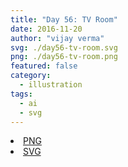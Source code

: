 ```yaml
---
title: "Day 56: TV Room"
date: 2016-11-20
author: "vijay verma"
svg: ./day56-tv-room.svg
png: ./day56-tv-room.png
featured: false
category:
  - illustration
tags:
  - ai
  - svg
---
```

<li><a href="./day56-tv-room.png" download className="btn-png">PNG</a></li>
<li><a href="./day56-tv-room.svg" download className="btn-svg">SVG</a></li>
